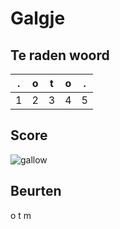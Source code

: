 # Galgje

## Te raden woord

|.|o|t|o|.|
|-|-|-|-|-|
|1|2|3|4|5|

## Score
![gallow](./images/1.png)

## Beurten

o
t
m